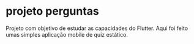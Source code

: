 # projeto perguntas

Projeto com objetivo de estudar as capacidades do Flutter. Aqui foi feito umas simples aplicação mobile de quiz estático.
